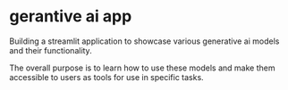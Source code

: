 # gerantive ai app
Building a streamlit application to showcase various generative ai models and their functionality.

The overall purpose is to learn how to use these models and make them accessible to users as tools for use in specific tasks.
